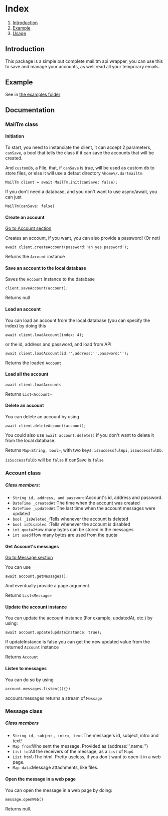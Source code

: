 # Index
1. [Introduction](#Introduction)
1. [Example](#example)
1. [Usage](#usage)

## Introduction
This package is a simple but complete mail.tm api wrapper, you can use this to save and manage your accounts, as well read all your temporary emails.

## Example
See in [the examples folder](example/)

## Documentation

### MailTm class


#### Initiation

To start, you need to instanciate the client, it can accept 2 parameters, ``canSave``, a bool that tells the class if it can save the accounts that will be created.

And ``customDb``, a File, that, if ``canSave`` is true, will be used as custom db to store files, or else it will use a defaut directory ``%home%/.dartmailtm``

``MailTm client = await MailTm.init(canSave: false);``

If you don't need a database, and you don't want to use async/await, you can just

``MailTm(canSave: false)``


#### Create an account


[Go to Account section](#accounts)

Creates an account, if you want, you can also provide a password! (Or not)

``await client.createAccount(password:'ah yes password');``

Returns the ``Account`` instance


#### Save an account to the local database

Saves the ``Account`` instance to the database

``client.saveAccount(account);``

Returns null


#### Load an account

You can load an account from the local database (you can specify the index) by doing this

``await client.loadAccount(index: 4);``

or the id, address and password, and load from API

``await client.loadAccount(id:'',address:'',password:'');``

Returns the loaded ``Account``


#### Load all the account

``await client.loadAccounts``

Returns ``List<Account>``


#### Delete an account

You can delete an account by using

``await client.deleteAccount(account);``

You could also use ``await account.delete()`` if you don't want to delete it from the local database. 

Returns ``Map<String, bool>``, with two keys: ``isSuccessfulApi``, ``isSuccessfulDb``.

``isSuccessfulDb`` will be ``false`` if canSave is ``false``


### Account class

##### Class members:

- ``String id, address, and password``:Account's id, address and password.
- ``DateTime _createdAt``:The time when the account was created
- ``DateTime _updatedAt``:The last time when the account messages were updated 
-  ``bool _isDeleted_``:Tells whenever the account is deleted
-  ``bool isDisabled ``:Tells whenever the account is disabled
-  ``int quota``:How many bytes can be stored in the messages
-  ``int used``:How many bytes are used from the quota


#### Get Account's messages

[Go to Message section](#messages)

You can use 

``await account.getMessages();``

And eventually provide a page argument.

Returns ``List<Message>``


#### Update the account instance

You can update the account instance (For example, updatedAt, etc.) by using:

``await account.update(updateInstance: true);``

If updateInstance is false you can get the new updated value from the returned ``Account`` instance

Returns ``Account``

#### Listen to messages

You can do so by using

``account.messages.listen((){})``

account.messages returns a stream of ``Message``

### Message class

##### Class members

- ``String id, subject, intro, text``:The message's id, subject, intro and text!
- ``Map from``:Who sent the message. Provided as {address:'',name:''}
- ``List to``:All the receivers of the message, as a ``List`` of ``Map``s
- ``List html``:The html. Pretty useless, if you don't want to open it in a web page.
- ``Map data``:Message attachments, like files.

#### Open the message in a web page

You can open the message in a web page by doing:

``message.openWeb()``

Returns null.
